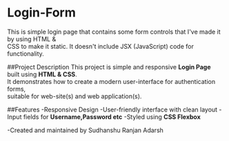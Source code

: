 # Login-Form
This is simple login page that contains some form controls  that I've made it by using HTML &amp; <br> CSS to make it static. It doesn't include JSX (JavaScript) code for functionality.

##Project Description
  This project is simple and responsive **Login Page**  built using **HTML & CSS**. <br> It demonstrates how to create a modern user-interface for authentication forms, <br> 
  suitable for web-site(s) and web application(s).

  ##Features
    -Responsive Design
    -User-friendly interface with clean layout
    -Input fields for **Username,Password etc**
    -Styled using **CSS Flexbox**

  -Created and maintained by Sudhanshu Ranjan  Adarsh

